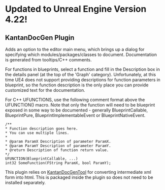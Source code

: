 <h1><b>Updated to Unreal Engine Version 4.22!</b></h1>

KantanDocGen Plugin
-------------

Adds an option to the editor main menu, which brings up a dialog for specifying which modules/packages/classes to document.
Documentation is generated from tooltips/C++ comments.

For functions in blueprints, select a function and fill in the Description box in the details panel (at the top of the 'Graph' category). Unfortunately, at this time UE4 does not support providing descriptions for function parameters in blueprint, so the function description is the only place you can provide customized text for the documentation.

For C++ UFUNCTIONS, use the following comment format above the UFUNCTION() macro. Note that only the function will need to be blueprint exposed in some way to be documented - generally BlueprintCallable, BlueprintPure, BlueprintImplementableEvent or BlueprintNativeEvent.

```
/**
* Function description goes here.
* You can use multiple lines.
*
* @param ParamX Description of parameter ParamX.
* @param ParamY Description of parameter ParamY.
* @return Description of function return value.
*/
UFUNCTION(BlueprintCallable, ...)
int32 SomeFunction(FString ParamX, bool ParamY);
```
This plugin relies on [KantanDocGenTool](https://github.com/kamrann/KantanDocGenTool) for converting intermediate xml form into html. This is packaged inside the plugin so does not need to be installed separately.
